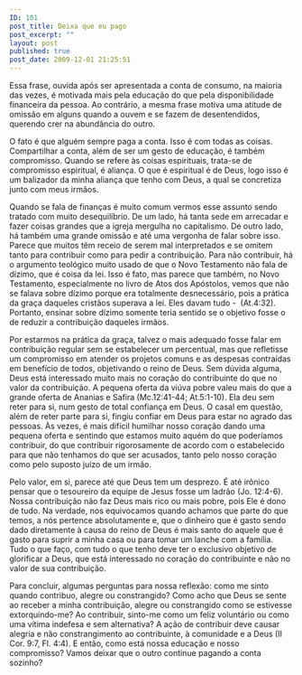 ```yaml
---
ID: 101
post_title: Deixa que eu pago
post_excerpt: ""
layout: post
published: true
post_date: 2009-12-01 21:25:51
---
```

Essa frase, ouvida após ser apresentada a conta de consumo, na maioria das vezes, é motivada mais pela educação do que pela disponibilidade financeira da pessoa. Ao contrário, a mesma frase motiva uma atitude de omissão em alguns quando a ouvem e se fazem de desentendidos, querendo crer na abundância do outro.

O fato é que alguém sempre paga a conta. Isso é com todas as coisas. Compartilhar a conta, além de ser um gesto de educação, é também compromisso. Quando se refere às coisas espirituais, trata-se de compromisso espiritual, é aliança. O que é espiritual é de Deus, logo isso é um balizador da minha aliança que tenho com Deus, a qual se concretiza junto com meus irmãos.

Quando se fala de finanças é muito comum vermos esse assunto sendo tratado com muito desequilíbrio. De um lado, há tanta sede em arrecadar e fazer coisas grandes que a igreja mergulha no capitalismo. De outro lado, há também uma grande omissão e até uma vergonha de falar sobre isso. Parece que muitos têm receio de serem mal interpretados e se omitem tanto para contribuir como para pedir a contribuição. Para não contribuir, há o argumento teológico muito usado de que o Novo Testamento não fala de dízimo, que é coisa da lei. Isso é fato, mas parece que também, no Novo Testamento, especialmente no livro de Atos dos Apóstolos, vemos que não se falava sobre dízimo porque era totalmente desnecessário, pois a prática da graça daqueles cristãos superava a lei. Eles davam tudo -  (At.4:32). Portanto, ensinar sobre dízimo somente teria sentido se o objetivo fosse o de reduzir a contribuição daqueles irmãos.

Por estarmos na prática da graça, talvez o mais adequado fosse falar em contribuição regular sem se estabelecer um percentual, mas que refletisse um compromisso em atender os projetos comuns e as despesas contraídas em benefício de todos, objetivando o reino de Deus. Sem dúvida alguma, Deus está interessado muito mais no coração do contribuinte do que no valor da contribuição. A pequena oferta da viúva pobre valeu mais do que a grande oferta de Ananias e Safira (Mc.12:41-44; At.5:1-10). Ela deu sem reter para si, num gesto de total confiança em Deus. O casal em questão, além de reter parte para si, fingiu confiar em Deus para estar no agrado das pessoas. Às vezes, é mais difícil humilhar nosso coração dando uma pequena oferta e sentindo que estamos muito aquém do que poderíamos contribuir, do que contribuir rigorosamente de acordo com o estabelecido para que não tenhamos do que ser acusados, tanto pelo nosso coração como pelo suposto juízo de um irmão.

Pelo valor, em si, parece até que Deus tem um desprezo. É até irônico pensar que o tesoureiro da equipe de Jesus fosse um ladrão (Jo. 12:4-6). Nossa contribuição não faz Deus mais rico ou mais pobre, pois Ele é dono de tudo. Na verdade, nos equivocamos quando achamos que parte do que temos, a nós pertence absolutamente e, que o dinheiro que é gasto sendo dado diretamente à causa do reino de Deus é mais santo do aquele que é gasto para suprir a minha casa ou para tomar um lanche com a família. Tudo o que faço, com tudo o que tenho deve ter o exclusivo objetivo de glorificar a Deus, que está interessado no coração do contribuinte e não no valor de sua contribuição.

Para concluir, algumas perguntas para nossa reflexão: como me sinto quando contribuo, alegre ou constrangido? Como acho que Deus se sente ao receber a minha contribuição, alegre ou constrangido como se estivesse extorquindo-me? Ao contribuir, sinto-me como um feliz voluntário ou como uma vítima indefesa e sem alternativa? A ação de contribuir deve causar alegria e não constrangimento ao contribuinte, à comunidade e a Deus (II Cor. 9:7, Fl. 4:4). E então, como está nossa educação e nosso compromisso? Vamos deixar que o outro continue pagando a conta sozinho?